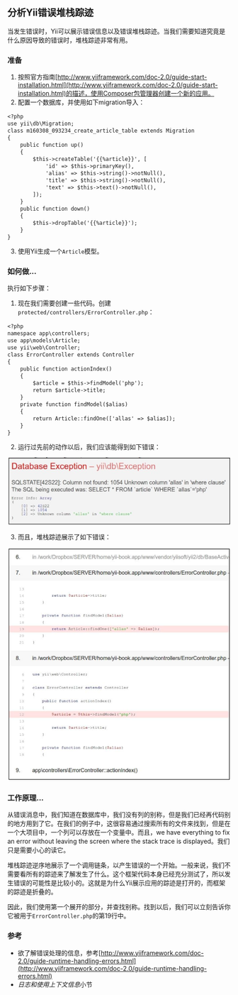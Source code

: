 ## 分析Yii错误堆栈踪迹

当发生错误时，Yii可以展示错误信息以及错误堆栈踪迹。当我们需要知道究竟是什么原因导致的错误时，堆栈踪迹非常有用。

### 准备

1. 按照官方指南[http://www.yiiframework.com/doc-2.0/guide-start-installation.html](http://www.yiiframework.com/doc-2.0/guide-start-installation.html)的描述，使用Composer包管理器创建一个新的应用。
2. 配置一个数据库，并使用如下migration导入：

```
<?php
use yii\db\Migration;
class m160308_093234_create_article_table extends Migration
{
    public function up()
    {
        $this->createTable('{{%article}}', [
            'id' => $this->primaryKey(),
            'alias' => $this->string()->notNull(),
            'title' => $this->string()->notNull(),
            'text' => $this->text()->notNull(),
        ]);
    }
    public function down()
    {
        $this->dropTable('{{%article}}');
    }
}
```

3. 使用Yii生成一个`Article`模型。

### 如何做...

执行如下步骤：

1. 现在我们需要创建一些代码。创建`protected/controllers/ErrorController.php`：

```
<?php
namespace app\controllers;
use app\models\Article;
use yii\web\Controller;
class ErrorController extends Controller
{
    public function actionIndex()
    {
        $article = $this->findModel('php');
        return $article->title;
    }
    private function findModel($alias)
    {
        return Article::findOne(['allas' => $alias]);
    }
}
```

2. 运行过先前的动作以后，我们应该能得到如下错误：

![](../images/a1204.png)

3. 而且，堆栈踪迹展示了如下错误：

![](../images/a1205.png)

### 工作原理...

从错误消息中，我们知道在数据库中，我们没有列的别称，但是我们已经再代码别的地方用到了它。在我们的例子中，这很容易通过搜索所有的文件来找到，但是在一个大项目中，一个列可以存放在一个变量中。而且，we have everything to fix an error without leaving the screen where the stack trace is displayed。我们只是需要小心的读它。

堆栈踪迹逆序地展示了一个调用链条，以产生错误的一个开始。一般来说，我们不需要看所有的踪迹来了解发生了什么。这个框架代码本身已经充分测试了，所以发生错误的可能性是比较小的。这就是为什么Yii展示应用的踪迹是打开的，而框架的踪迹是折叠的。

因此，我们使用第一个展开的部分，并查找别称。找到以后，我们可以立刻告诉你它被用于`ErrorController.php`的第19行中。

### 参考

- 欲了解错误处理的信息，参考[http://www.yiiframework.com/doc-2.0/guide-runtime-handling-errors.html](http://www.yiiframework.com/doc-2.0/guide-runtime-handling-errors.html)
- *日志和使用上下文信息*小节